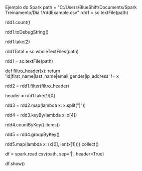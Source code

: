 Ejemplo do Spark
path = "C:/Users/BlueShift/Documents/Spark Treinamento/Dia 1/rddExample.csv"
rdd1 = sc.textFile(path)

rdd1.count()

rdd1.toDebugString()

rdd1.take(2)

rdd1Total = sc.wholeTextFiles(path)

rdd1 = sc.textFile(path)


def filtro_header(x):
    return 'id|first_name|last_name|email|gender|ip_address' != x


rdd2 = rdd1.filter(filtro_header)

header = rdd1.take(1)[0]

rdd3 = rdd2.map(lambda x: x.split("|"))

rdd4 = rdd3.keyBy(lambda x: x[4])

rdd4.countByKey().items()


rdd5 = rdd4.groupByKey()

rdd5.map(lambda x: (x[0], len(x[1]))).collect()

df = spark.read.csv(path, sep='|', header=True)

df.show()
